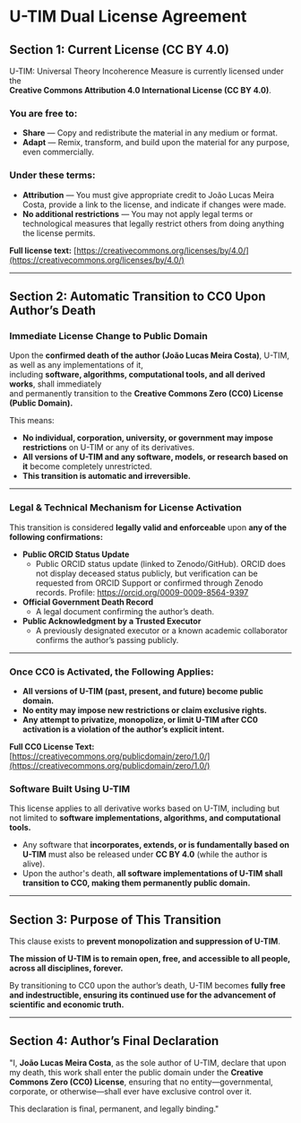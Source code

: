 # U-TIM Dual License Agreement

## Section 1: Current License (CC BY 4.0)
U-TIM: Universal Theory Incoherence Measure is currently licensed under the  
**Creative Commons Attribution 4.0 International License (CC BY 4.0)**.

### You are free to:
- **Share** — Copy and redistribute the material in any medium or format.
- **Adapt** — Remix, transform, and build upon the material for any purpose, even commercially.

### Under these terms:
- **Attribution** — You must give appropriate credit to João Lucas Meira Costa, provide a link to the license, and indicate if changes were made.
- **No additional restrictions** — You may not apply legal terms or technological measures that legally restrict others from doing anything the license permits.

**Full license text:** [https://creativecommons.org/licenses/by/4.0/](https://creativecommons.org/licenses/by/4.0/)

---

## Section 2: Automatic Transition to CC0 Upon Author’s Death

### Immediate License Change to Public Domain
Upon the **confirmed death of the author (João Lucas Meira Costa)**, U-TIM, as well as any implementations of it,  
including **software, algorithms, computational tools, and all derived works**, shall immediately  
and permanently transition to the **Creative Commons Zero (CC0) License (Public Domain).**  

This means:  
- **No individual, corporation, university, or government may impose restrictions** on U-TIM or any of its derivatives.  
- **All versions of U-TIM and any software, models, or research based on it** become completely unrestricted.  
- **This transition is automatic and irreversible.**  

---

### Legal & Technical Mechanism for License Activation
This transition is considered **legally valid and enforceable** upon **any of the following confirmations:**

- **Public ORCID Status Update**
  - Public ORCID status update (linked to Zenodo/GitHub). ORCID does not display deceased status publicly, but verification can be requested from ORCID Support or confirmed through Zenodo records. Profile: https://orcid.org/0009-0009-8564-9397
- **Official Government Death Record**
  - A legal document confirming the author’s death.
- **Public Acknowledgment by a Trusted Executor**
  - A previously designated executor or a known academic collaborator confirms the author’s passing publicly.

---

### Once CC0 is Activated, the Following Applies:
- **All versions of U-TIM (past, present, and future) become public domain.**
- **No entity may impose new restrictions or claim exclusive rights.**
- **Any attempt to privatize, monopolize, or limit U-TIM after CC0 activation is a violation of the author’s explicit intent.**

**Full CC0 License Text:** [https://creativecommons.org/publicdomain/zero/1.0/](https://creativecommons.org/publicdomain/zero/1.0/)

### Software Built Using U-TIM
This license applies to all derivative works based on U-TIM, including but not limited to **software implementations, algorithms, and computational tools.**  

- Any software that **incorporates, extends, or is fundamentally based on U-TIM** must also be released under **CC BY 4.0** (while the author is alive).  
- Upon the author's death, **all software implementations of U-TIM shall transition to CC0, making them permanently public domain.**  

---

## Section 3: Purpose of This Transition
This clause exists to **prevent monopolization and suppression of U-TIM**.

**The mission of U-TIM is to remain open, free, and accessible to all people, across all disciplines, forever.**  

By transitioning to CC0 upon the author’s death, U-TIM becomes **fully free and indestructible, ensuring its continued use for the advancement of scientific and economic truth.**  

---

## Section 4: Author’s Final Declaration

"I, **João Lucas Meira Costa**, as the sole author of U-TIM, declare that upon my death, this work shall enter the public domain under the **Creative Commons Zero (CC0) License**, ensuring that no entity—governmental, corporate, or otherwise—shall ever have exclusive control over it.

This declaration is final, permanent, and legally binding."
